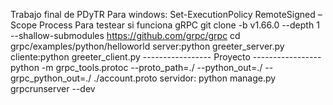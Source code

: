 Trabajo final de PDyTR
Para windows: Set-ExecutionPolicy RemoteSigned –Scope Process
Para testear si funciona gRPC
git clone -b v1.66.0 --depth 1 --shallow-submodules https://github.com/grpc/grpc
cd grpc/examples/python/helloworld
server:python greeter_server.py
cliente:python greeter_client.py
----------------- Proyecto -----------------
python -m grpc_tools.protoc --proto_path=./ --python_out=./ --grpc_python_out=./ ./account.proto
servidor: python manage.py grpcrunserver --dev
